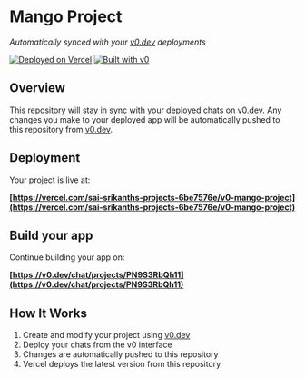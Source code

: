 # Mango Project

*Automatically synced with your [v0.dev](https://v0.dev) deployments*

[![Deployed on Vercel](https://img.shields.io/badge/Deployed%20on-Vercel-black?style=for-the-badge&logo=vercel)](https://vercel.com/sai-srikanths-projects-6be7576e/v0-mango-project)
[![Built with v0](https://img.shields.io/badge/Built%20with-v0.dev-black?style=for-the-badge)](https://v0.dev/chat/projects/PN9S3RbQh11)

## Overview

This repository will stay in sync with your deployed chats on [v0.dev](https://v0.dev).
Any changes you make to your deployed app will be automatically pushed to this repository from [v0.dev](https://v0.dev).

## Deployment

Your project is live at:

**[https://vercel.com/sai-srikanths-projects-6be7576e/v0-mango-project](https://vercel.com/sai-srikanths-projects-6be7576e/v0-mango-project)**

## Build your app

Continue building your app on:

**[https://v0.dev/chat/projects/PN9S3RbQh11](https://v0.dev/chat/projects/PN9S3RbQh11)**

## How It Works

1. Create and modify your project using [v0.dev](https://v0.dev)
2. Deploy your chats from the v0 interface
3. Changes are automatically pushed to this repository
4. Vercel deploys the latest version from this repository
